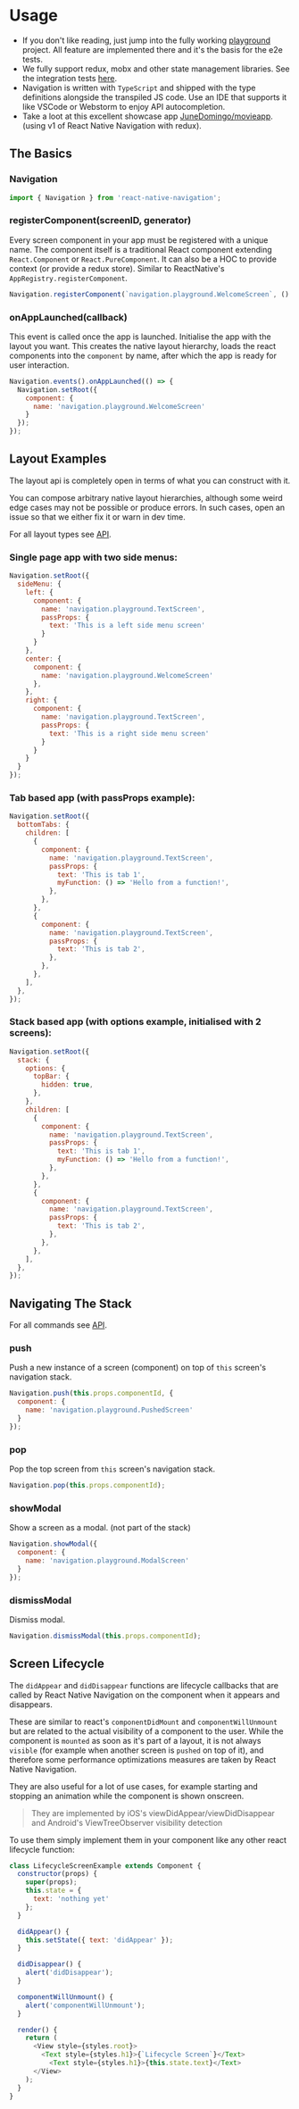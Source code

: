 
# Usage

- If you don't like reading, just jump into the fully working [playground](https://github.com/wix/react-native-navigation/tree/v2/playground) project. All feature are implemented there and it's the basis for the e2e tests.
- We fully support redux, mobx and other state management libraries. See the integration tests [here](https://github.com/wix/react-native-navigation/tree/v2/integration).
- Navigation is written with `TypeScript` and shipped with the type definitions alongside the transpiled JS code. Use an IDE that supports it like VSCode or Webstorm to enjoy API autocompletion.
- Take a loot at this excellent showcase app [JuneDomingo/movieapp](https://github.com/JuneDomingo/movieapp). (using v1 of React Native Navigation with redux).

## The Basics

### Navigation
```js
import { Navigation } from 'react-native-navigation';
```

### registerComponent(screenID, generator)
Every screen component in your app must be registered with a unique name. The component itself is a traditional React component extending `React.Component` or `React.PureComponent`. It can also be a HOC to provide context (or provide a redux store). Similar to ReactNative's `AppRegistry.registerComponent`.

```js
Navigation.registerComponent(`navigation.playground.WelcomeScreen`, () => WelcomeScreen);
```


### onAppLaunched(callback)
This event is called once the app is launched. Initialise the app with the layout you want. This creates the native layout hierarchy, loads the react components into the `component` by name, after which the app is ready for user interaction.

```js
Navigation.events().onAppLaunched(() => {
  Navigation.setRoot({
    component: {
      name: 'navigation.playground.WelcomeScreen'
    }
  });
});
```

## Layout Examples

The layout api is completely open in terms of what you can construct with it.

You can compose arbitrary native layout hierarchies, although some weird edge cases may not be possible or produce errors. In such cases, open an issue so that we either fix it or warn in dev time.


For all layout types see [API](/api/README).


### Single page app with two side menus:

```js
Navigation.setRoot({
  sideMenu: {
    left: {
      component: {
        name: 'navigation.playground.TextScreen',
        passProps: {
          text: 'This is a left side menu screen'
        }
      }
    },
    center: {
      component: {
        name: 'navigation.playground.WelcomeScreen'
      },
    },
    right: {
      component: {
        name: 'navigation.playground.TextScreen',
        passProps: {
          text: 'This is a right side menu screen'
        }
      }
    }
  }
});
```

### Tab based app (with passProps example):

```js
Navigation.setRoot({
  bottomTabs: {
    children: [
      {
        component: {
          name: 'navigation.playground.TextScreen',
          passProps: {
            text: 'This is tab 1',
            myFunction: () => 'Hello from a function!',
          },
        },
      },
      {
        component: {
          name: 'navigation.playground.TextScreen',
          passProps: {
            text: 'This is tab 2',
          },
        },
      },
    ],
  },
});
```

### Stack based app (with options example, initialised with 2 screens):

```js
Navigation.setRoot({
  stack: {
    options: {
      topBar: {
        hidden: true,
      },
    },
    children: [
      {
        component: {
          name: 'navigation.playground.TextScreen',
          passProps: {
            text: 'This is tab 1',
            myFunction: () => 'Hello from a function!',
          },
        },
      },
      {
        component: {
          name: 'navigation.playground.TextScreen',
          passProps: {
            text: 'This is tab 2',
          },
        },
      },
    ],
  },
});
```

## Navigating The Stack

For all commands see [API](/api/README).

### push
Push a new instance of a screen (component) on top of `this` screen's navigation stack.

```js
Navigation.push(this.props.componentId, {
  component: {
    name: 'navigation.playground.PushedScreen'
  }
});
```

### pop
Pop the top screen from `this` screen's navigation stack.

```js
Navigation.pop(this.props.componentId);
```

### showModal
Show a screen as a modal. (not part of the stack)

```js
Navigation.showModal({
  component: {
    name: 'navigation.playground.ModalScreen'
  }
});
```
### dismissModal
Dismiss modal.

```js
Navigation.dismissModal(this.props.componentId);
```

## Screen Lifecycle

The `didAppear` and `didDisappear` functions are lifecycle callbacks that are called by React Native Navigation on the component when it appears and disappears. 

These are similar to react's `componentDidMount` and `componentWillUnmount` but are related to the actual visibility of a component to the user. While the component is `mounted` as soon as it's part of a layout, it is not always `visible` (for example when another screen is `pushed` on top of it), and therefore some performance optimizations measures are taken by React Native Navigation.

They are also useful for a lot of use cases, for example starting and stopping an animation while the component is shown onscreen.

> They are implemented by iOS's viewDidAppear/viewDidDisappear and Android's ViewTreeObserver visibility detection

To use them simply implement them in your component like any other react lifecycle function:

```js
class LifecycleScreenExample extends Component {
  constructor(props) {
    super(props);
    this.state = {
      text: 'nothing yet'
    };
  }

  didAppear() {
    this.setState({ text: 'didAppear' });
  }

  didDisappear() {
    alert('didDisappear');
  }

  componentWillUnmount() {
    alert('componentWillUnmount');
  }

  render() {
    return (
      <View style={styles.root}>
        <Text style={styles.h1}>{`Lifecycle Screen`}</Text>
	      <Text style={styles.h1}>{this.state.text}</Text>
      </View>
    );
  }
}
```
